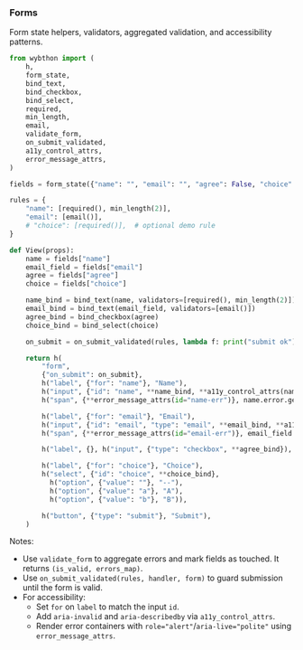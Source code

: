 ### Forms

Form state helpers, validators, aggregated validation, and accessibility patterns.

```python
from wybthon import (
    h,
    form_state,
    bind_text,
    bind_checkbox,
    bind_select,
    required,
    min_length,
    email,
    validate_form,
    on_submit_validated,
    a11y_control_attrs,
    error_message_attrs,
)

fields = form_state({"name": "", "email": "", "agree": False, "choice": ""})

rules = {
    "name": [required(), min_length(2)],
    "email": [email()],
    # "choice": [required()],  # optional demo rule
}

def View(props):
    name = fields["name"]
    email_field = fields["email"]
    agree = fields["agree"]
    choice = fields["choice"]

    name_bind = bind_text(name, validators=[required(), min_length(2)])
    email_bind = bind_text(email_field, validators=[email()])
    agree_bind = bind_checkbox(agree)
    choice_bind = bind_select(choice)

    on_submit = on_submit_validated(rules, lambda f: print("submit ok"), fields)

    return h(
        "form",
        {"on_submit": on_submit},
        h("label", {"for": "name"}, "Name"),
        h("input", {"id": "name", **name_bind, **a11y_control_attrs(name, described_by_id="name-err")}),
        h("span", {**error_message_attrs(id="name-err")}, name.error.get() or ""),

        h("label", {"for": "email"}, "Email"),
        h("input", {"id": "email", "type": "email", **email_bind, **a11y_control_attrs(email_field, described_by_id="email-err")}),
        h("span", {**error_message_attrs(id="email-err")}, email_field.error.get() or ""),

        h("label", {}, h("input", {"type": "checkbox", **agree_bind}), " Agree"),

        h("label", {"for": "choice"}, "Choice"),
        h("select", {"id": "choice", **choice_bind},
          h("option", {"value": ""}, "--"),
          h("option", {"value": "a"}, "A"),
          h("option", {"value": "b"}, "B")),

        h("button", {"type": "submit"}, "Submit"),
    )
```

Notes:
- Use `validate_form` to aggregate errors and mark fields as touched. It returns `(is_valid, errors_map)`.
- Use `on_submit_validated(rules, handler, form)` to guard submission until the form is valid.
- For accessibility:
  - Set `for` on `label` to match the input `id`.
  - Add `aria-invalid` and `aria-describedby` via `a11y_control_attrs`.
  - Render error containers with `role="alert"`/`aria-live="polite"` using `error_message_attrs`.
